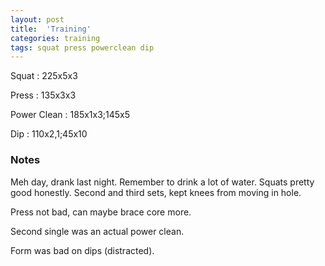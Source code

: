 ```yaml
---
layout: post
title:  'Training'
categories: training
tags: squat press powerclean dip
---
```


Squat       :   225x5x3

Press       :   135x3x3

Power Clean :   185x1x3;145x5

Dip         :   110x2,1;45x10


### Notes

Meh day, drank last night. Remember to drink a lot of water. Squats pretty good honestly.
Second and third sets, kept knees from moving in hole.

Press not bad, can maybe brace core more.

Second single was an actual power clean.

Form was bad on dips (distracted).
